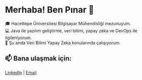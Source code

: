 # Merhaba! Ben Pınar 👋

🎓 Hacettepe Üniversitesi Bilgisayar Mühendisliği mezunuyum.  
💻 Java ile yazılım geliştirme, veri bilimi, yapay zeka ve DevOps ile ilgileniyorum.  
🌱 Şu anda Veri Bilimi Yapay Zeka konularında çalışıyorum.  


## 📫 Bana ulaşmak için:
[LinkedIn](https://www.linkedin.com/in/p%C4%B1nar-konuk/) | [Email](mailto:pinarkonuk00@hotmail.com)
